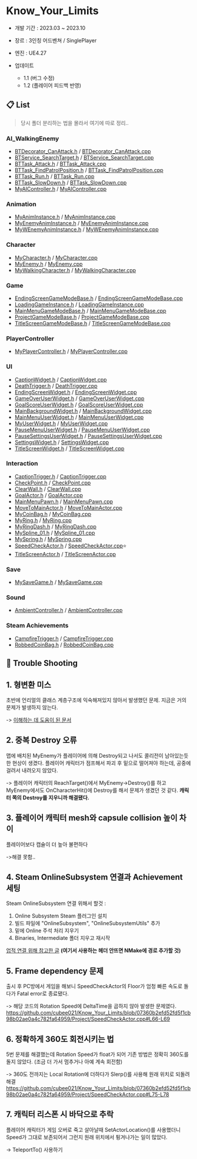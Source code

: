 # Know_Your_Limits
+ 개발 기간 :  2023.03 ~ 2023.10
+ 장르 : 3인칭 어드벤쳐 / SinglePlayer
+ 엔진 : UE4.27

+ 업데이트
  + 1.1 (버그 수정)
  + 1.2 (플레이어 피드백 반영)

## 📋 List
>당시 폴더 분리하는 법을 몰라서 여기에 따로 정리..
### AI_WalkingEnemy
+ [BTDecorator_CanAttack.h](https://github.com/cubee021/Know_Your_Limits/blob/main/Project/BTDecorator_CanAttack.h) / [BTDecorator_CanAttack.cpp](https://github.com/cubee021/Know_Your_Limits/blob/main/Project/BTDecorator_CanAttack.cpp)
+ [BTService_SearchTarget.h](https://github.com/cubee021/Know_Your_Limits/blob/main/Project/BTService_SearchTarget.h) / [BTService_SearchTarget.cpp](https://github.com/cubee021/Know_Your_Limits/blob/main/Project/BTService_SearchTarget.cpp)
+ [BTTask_Attack.h](https://github.com/cubee021/Know_Your_Limits/blob/main/Project/BTTask_Attack.h) / [BTTask_Attack.cpp](https://github.com/cubee021/Know_Your_Limits/blob/main/Project/BTTask_Attack.cpp)
+ [BTTask_FindPatrolPosition.h](https://github.com/cubee021/Know_Your_Limits/blob/main/Project/BTTask_FindPatrolPosition.h) / [BTTask_FindPatrolPosition.cpp](https://github.com/cubee021/Know_Your_Limits/blob/main/Project/BTTask_FindPatrolPosition.cpp)
+ [BTTask_Run.h](https://github.com/cubee021/Know_Your_Limits/blob/main/Project/BTTask_Run.h) / [BTTask_Run.cpp](https://github.com/cubee021/Know_Your_Limits/blob/main/Project/BTTask_Run.cpp)
+ [BTTask_SlowDown.h](https://github.com/cubee021/Know_Your_Limits/blob/main/Project/BTTask_SlowDown.h) / [BTTask_SlowDown.cpp](https://github.com/cubee021/Know_Your_Limits/blob/main/Project/BTTask_SlowDown.cpp)
+ [MyAIController.h](https://github.com/cubee021/Know_Your_Limits/blob/main/Project/MyAIController.h) / [MyAIController.cpp](https://github.com/cubee021/Know_Your_Limits/blob/main/Project/MyAIController.cpp)

### Animation
+ [MyAnimInstance.h](https://github.com/cubee021/Know_Your_Limits/blob/main/Project/MyAnimInstance.h) / [MyAnimInstance.cpp](https://github.com/cubee021/Know_Your_Limits/blob/main/Project/MyAnimInstance.cpp)
+ [MyEnemyAnimInstance.h](https://github.com/cubee021/Know_Your_Limits/blob/main/Project/MyEnemyAnimInstance.h) / [MyEnemyAnimInstance.cpp](https://github.com/cubee021/Know_Your_Limits/blob/main/Project/MyEnemyAnimInstance.cpp)
+ [MyWEnemyAnimInstance.h](https://github.com/cubee021/Know_Your_Limits/blob/main/Project/MyWEnemyAnimInstance.h) / [MyWEnemyAnimInstance.cpp](https://github.com/cubee021/Know_Your_Limits/blob/main/Project/MyWEnemyAnimInstance.cpp)

### Character
+ [MyCharacter.h](https://github.com/cubee021/Know_Your_Limits/blob/main/Project/MyCharacter.h) / [MyCharacter.cpp](https://github.com/cubee021/Know_Your_Limits/blob/main/Project/MyCharacter.cpp)
+ [MyEnemy.h](https://github.com/cubee021/Know_Your_Limits/blob/main/Project/MyEnemy.h) / [MyEnemy.cpp](https://github.com/cubee021/Know_Your_Limits/blob/main/Project/MyEnemy.cpp)
+ [MyWalkingCharacter.h](https://github.com/cubee021/Know_Your_Limits/blob/main/Project/MyWalkingCharacter.h) / [MyWalkingCharacter.cpp](https://github.com/cubee021/Know_Your_Limits/blob/main/Project/MyWalkingCharacter.cpp)

### Game
+ [EndingScreenGameModeBase.h](https://github.com/cubee021/Know_Your_Limits/blob/main/Project/EndingScreenGameModeBase.h) / [EndingScreenGameModeBase.cpp](https://github.com/cubee021/Know_Your_Limits/blob/main/Project/EndingScreenGameModeBase.cpp)
+ [LoadingGameInstance.h](https://github.com/cubee021/Know_Your_Limits/blob/main/Project/LoadingGameInstance.h) / [LoadingGameInstance.cpp](https://github.com/cubee021/Know_Your_Limits/blob/main/Project/LoadingGameInstance.cpp)
+ [MainMenuGameModeBase.h](https://github.com/cubee021/Know_Your_Limits/blob/main/Project/MainMenuGameModeBase.h) / [MainMenuGameModeBase.cpp](https://github.com/cubee021/Know_Your_Limits/blob/main/Project/MainMenuGameModeBase.cpp)
+ [ProjectGameModeBase.h](https://github.com/cubee021/Know_Your_Limits/blob/main/Project/ProjectGameModeBase.h) / [ProjectGameModeBase.cpp](https://github.com/cubee021/Know_Your_Limits/blob/main/Project/ProjectGameModeBase.cpp)
+ [TitleScreenGameModeBase.h](https://github.com/cubee021/Know_Your_Limits/blob/main/Project/TitleScreenGameModeBase.h) / [TitleScreenGameModeBase.cpp](https://github.com/cubee021/Know_Your_Limits/blob/main/Project/TitleScreenGameModeBase.cpp)

### PlayerController
+ [MyPlayerController.h](https://github.com/cubee021/Know_Your_Limits/blob/main/Project/MyPlayerController.h) / [MyPlayerController.cpp](https://github.com/cubee021/Know_Your_Limits/blob/main/Project/MyPlayerController.cpp)

### UI
+ [CaptionWidget.h](https://github.com/cubee021/Know_Your_Limits/blob/main/Project/CaptionWidget.h) / [CaptionWidget.cpp](https://github.com/cubee021/Know_Your_Limits/blob/main/Project/CaptionWidget.cpp)
+ [DeathTrigger.h](https://github.com/cubee021/Know_Your_Limits/blob/main/Project/DeathTrigger.h) / [DeathTrigger.cpp](https://github.com/cubee021/Know_Your_Limits/blob/main/Project/DeathTrigger.cpp)
+ [EndingScreenWidget.h](https://github.com/cubee021/Know_Your_Limits/blob/main/Project/EndingScreenWidget.h) / [EndingScreenWidget.cpp](https://github.com/cubee021/Know_Your_Limits/blob/main/Project/EndingScreenWidget.cpp)
+ [GameOverUserWidget.h](https://github.com/cubee021/Know_Your_Limits/blob/main/Project/GameOverUserWidget.h) / [GameOverUserWidget.cpp](https://github.com/cubee021/Know_Your_Limits/blob/main/Project/GameOverUserWidget.cpp)
+ [GoalScoreUserWidget.h](https://github.com/cubee021/Know_Your_Limits/blob/main/Project/GoalScoreUserWidget.h) / [GoalScoreUserWidget.cpp](https://github.com/cubee021/Know_Your_Limits/blob/main/Project/GoalScoreUserWidget.cpp)
+ [MainBackgroundWidget.h](https://github.com/cubee021/Know_Your_Limits/blob/main/Project/MainBackgroundWidget.h) / [MainBackgroundWidget.cpp](https://github.com/cubee021/Know_Your_Limits/blob/main/Project/MainBackgroundWidget.cpp)
+ [MainMenuUserWidget.h](https://github.com/cubee021/Know_Your_Limits/blob/main/Project/MainMenuUserWidget.h) / [MainMenuUserWidget.cpp](https://github.com/cubee021/Know_Your_Limits/blob/main/Project/MainMenuUserWidget.cpp)
+ [MyUserWidget.h](https://github.com/cubee021/Know_Your_Limits/blob/main/Project/MyUserWidget.h) / [MyUserWidget.cpp](https://github.com/cubee021/Know_Your_Limits/blob/main/Project/MyUserWidget.cpp)
+ [PauseMenuUserWidget.h](https://github.com/cubee021/Know_Your_Limits/blob/main/Project/PauseMenuUserWidget.h) / [PauseMenuUserWidget.cpp](https://github.com/cubee021/Know_Your_Limits/blob/main/Project/PauseMenuUserWidget.cpp)
+ [PauseSettingsUserWidget.h](https://github.com/cubee021/Know_Your_Limits/blob/main/Project/PauseSettingsUserWidget.h) / [PauseSettingsUserWidget.cpp](https://github.com/cubee021/Know_Your_Limits/blob/main/Project/PauseSettingsUserWidget.cpp)
+ [SettingsWidget.h](https://github.com/cubee021/Know_Your_Limits/blob/main/Project/SettingsWidget.h) / [SettingsWidget.cpp](https://github.com/cubee021/Know_Your_Limits/blob/main/Project/SettingsWidget.cpp)
+ [TitleScreenWidget.h](https://github.com/cubee021/Know_Your_Limits/blob/main/Project/TitleScreenWidget.h) / [TitleScreenWidget.cpp](https://github.com/cubee021/Know_Your_Limits/blob/main/Project/TitleScreenWidget.cpp)

### Interaction
+ [CaptionTrigger.h](https://github.com/cubee021/Know_Your_Limits/blob/main/Project/CaptionTrigger.h) / [CaptionTrigger.cpp](https://github.com/cubee021/Know_Your_Limits/blob/main/Project/CaptionTrigger.cpp)
+ [CheckPoint.h](https://github.com/cubee021/Know_Your_Limits/blob/main/Project/CheckPoint.h) / [CheckPoint.cpp](https://github.com/cubee021/Know_Your_Limits/blob/main/Project/CheckPoint.cpp)
+ [ClearWall.h](https://github.com/cubee021/Know_Your_Limits/blob/main/Project/ClearWall.h) / [ClearWall.cpp](https://github.com/cubee021/Know_Your_Limits/blob/main/Project/ClearWall.cpp)
+ [GoalActor.h](https://github.com/cubee021/Know_Your_Limits/blob/main/Project/GoalActor.h) / [GoalActor.cpp](https://github.com/cubee021/Know_Your_Limits/blob/main/Project/GoalActor.cpp)
+ [MainMenuPawn.h](https://github.com/cubee021/Know_Your_Limits/blob/main/Project/MainMenuPawn.h) / [MainMenuPawn.cpp](https://github.com/cubee021/Know_Your_Limits/blob/main/Project/MainMenuPawn.cpp)
+ [MoveToMainActor.h](https://github.com/cubee021/Know_Your_Limits/blob/main/Project/MoveToMainActor.h) / [MoveToMainActor.cpp](https://github.com/cubee021/Know_Your_Limits/blob/main/Project/MoveToMainActor.cpp)
+ [MyCoinBag.h](https://github.com/cubee021/Know_Your_Limits/blob/main/Project/MyCoinBag.h) / [MyCoinBag.cpp](https://github.com/cubee021/Know_Your_Limits/blob/main/Project/MyCoinBag.cpp)
+ [MyRing.h](https://github.com/cubee021/Know_Your_Limits/blob/main/Project/MyRing.h) / [MyRing.cpp](https://github.com/cubee021/Know_Your_Limits/blob/main/Project/MyRing.cpp)
+ [MyRingDash.h](https://github.com/cubee021/Know_Your_Limits/blob/main/Project/MyRingDash.h) / [MyRingDash.cpp](https://github.com/cubee021/Know_Your_Limits/blob/main/Project/MyRingDash.cpp)
+ [MySpline_01.h](https://github.com/cubee021/Know_Your_Limits/blob/main/Project/MySpline_01.h) / [MySpline_01.cpp](https://github.com/cubee021/Know_Your_Limits/blob/main/Project/MySpline_01.cpp)
+ [MySpring.h](https://github.com/cubee021/Know_Your_Limits/blob/main/Project/MySpring.h) / [MySpring.cpp](https://github.com/cubee021/Know_Your_Limits/blob/main/Project/MySpring.cpp)
+ [SpeedCheckActor.h](https://github.com/cubee021/Know_Your_Limits/blob/main/Project/SpeedCheckActor.h) / [SpeedCheckActor.cpp](https://github.com/cubee021/Know_Your_Limits/blob/main/Project/SpeedCheckActor.cpp)⭐
+ [TitleScreenActor.h](https://github.com/cubee021/Know_Your_Limits/blob/main/Project/TitleScreenActor.h) / [TitleScreenActor.cpp](https://github.com/cubee021/Know_Your_Limits/blob/main/Project/TitleScreenActor.cpp)

### Save
+ [MySaveGame.h](https://github.com/cubee021/Know_Your_Limits/blob/main/Project/MySaveGame.h) / [MySaveGame.cpp](https://github.com/cubee021/Know_Your_Limits/blob/main/Project/MySaveGame.cpp)

### Sound
+ [AmbientController.h](https://github.com/cubee021/Know_Your_Limits/blob/main/Project/AmbientController.h) / [AmbientController.cpp](https://github.com/cubee021/Know_Your_Limits/blob/main/Project/AmbientController.cpp)

### Steam Achievements
+ [CampfireTrigger.h](https://github.com/cubee021/Know_Your_Limits/blob/main/Project/CampfireTrigger.h) / [CampfireTrigger.cpp](https://github.com/cubee021/Know_Your_Limits/blob/main/Project/CampfireTrigger.cpp)
+ [RobbedCoinBag.h](https://github.com/cubee021/Know_Your_Limits/blob/main/Project/RobbedCoinBag.h) / [RobbedCoinBag.cpp](https://github.com/cubee021/Know_Your_Limits/blob/main/Project/RobbedCoinBag.cpp)


## 🚀 Trouble Shooting
## 1. 형변환 미스
초반에 언리얼의 클래스 계층구조에 익숙해져있지 않아서 발생했던 문제. 지금은 거의 문제가 발생하지 않는다.

-> [이해하는 데 도움이 된 문서](https://dev.epicgames.com/community/learning/tutorials/5PKZ/unreal-engine-46ed69) 

## 2. 중복 Destroy 오류
맵에 배치된 MyEnemy가 플레이어에 의해 Destroy되고 나서도 콜리전이 남아있는듯한 현상이 생겼다. 플레이어 캐릭터가 점프해서 파괴 후 밑으로 떨어져야 하는데, 공중에 걸려서 내려오지 않았다.

-> 플레이어 캐릭터의 ReachTarget()에서 MyEnemy->Destroy()를 하고 MyEnemy에서도 OnCharacterHit()에 Destroy를 해서 문제가 생겼던 것 같다. **캐릭터 쪽의 Destroy를 지우니까 해결됐다.**

## 3. 플레이어 캐릭터 mesh와 capsule collision 높이 차이
플레이어보다 캡슐이 더 높아 불편하다

->해결 못함..

## 4. Steam OnlineSubsystem 연결과 Achievement 세팅
Steam OnlineSubsystem 연결 위해서 할것 :
1. Online Subsystem Steam 플러그인 설치
2. 빌드 파일에 "OnlineSubsystem", "OnlineSubsystemUtils" 추가
3. 밑에 Online 주석 처리 지우기
4. Binaries, Intermediate 폴더 지우고 재시작

[업적 연결 위해 참고한 글](https://www.orfeasel.com/handling-steam-achievements-steam-integration-part-2/)
**(여기서 사용하는 헤더 안뜨면 NMake에 경로 추가할 것)**

## 5. Frame dependency 문제
출시 후 PC방에서 게임을 해보니 SpeedCheckActor의 Floor가 엄청 빠른 속도로 돌다가 Fatal error로 종료됐다.

-> 해당 코드의 Rotation Speed에 DeltaTime을 곱하지 않아 발생한 문제였다.
https://github.com/cubee021/Know_Your_Limits/blob/07360b2efd52fd5f1cb98b02ae0a4c782fa64959/Project/SpeedCheckActor.cpp#L66-L69

## 6. 정확하게 360도 회전시키는 법
5번 문제를 해결했는데 Rotation Speed가 float가 되어 기존 방법은 정확히 360도를 돌지 않았다. (조금 더 가서 멈추거나 아예 계속 회전함)

-> 360도 전까지는 Local Rotation에 더하다가 Slerp()를 사용해 원래 위치로 되돌려 해결
https://github.com/cubee021/Know_Your_Limits/blob/07360b2efd52fd5f1cb98b02ae0a4c782fa64959/Project/SpeedCheckActor.cpp#L75-L78

## 7. 캐릭터 리스폰 시 바닥으로 추락
플레이어 캐릭터가 게임 오버로 죽고 살아날때 SetActorLocation()를 사용했더니 Speed가 그대로 보존되어서 그런지 원래 위치에서 튕겨나가는 일이 많았다.

-> TeleportTo() 사용하기












